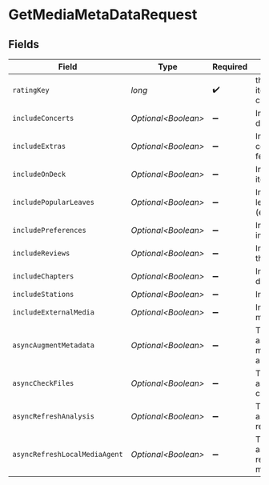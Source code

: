 # GetMediaMetaDataRequest


## Fields

| Field                                                  | Type                                                   | Required                                               | Description                                            | Example                                                |
| ------------------------------------------------------ | ------------------------------------------------------ | ------------------------------------------------------ | ------------------------------------------------------ | ------------------------------------------------------ |
| `ratingKey`                                            | *long*                                                 | :heavy_check_mark:                                     | the id of the library item to return the children of.  | 9518                                                   |
| `includeConcerts`                                      | *Optional\<Boolean>*                                   | :heavy_minus_sign:                                     | Include concerts data if set to true.                  | true                                                   |
| `includeExtras`                                        | *Optional\<Boolean>*                                   | :heavy_minus_sign:                                     | Include extra content (e.g. bonus features).           | true                                                   |
| `includeOnDeck`                                        | *Optional\<Boolean>*                                   | :heavy_minus_sign:                                     | Include on-deck items.                                 | true                                                   |
| `includePopularLeaves`                                 | *Optional\<Boolean>*                                   | :heavy_minus_sign:                                     | Include popular leaves (episodes/chapters).            | true                                                   |
| `includePreferences`                                   | *Optional\<Boolean>*                                   | :heavy_minus_sign:                                     | Include preferences information.                       | true                                                   |
| `includeReviews`                                       | *Optional\<Boolean>*                                   | :heavy_minus_sign:                                     | Include reviews for the content.                       | true                                                   |
| `includeChapters`                                      | *Optional\<Boolean>*                                   | :heavy_minus_sign:                                     | Include chapter details.                               | true                                                   |
| `includeStations`                                      | *Optional\<Boolean>*                                   | :heavy_minus_sign:                                     | Include station data.                                  | true                                                   |
| `includeExternalMedia`                                 | *Optional\<Boolean>*                                   | :heavy_minus_sign:                                     | Include external media data.                           | true                                                   |
| `asyncAugmentMetadata`                                 | *Optional\<Boolean>*                                   | :heavy_minus_sign:                                     | Trigger asynchronous metadata augmentation.            | true                                                   |
| `asyncCheckFiles`                                      | *Optional\<Boolean>*                                   | :heavy_minus_sign:                                     | Trigger asynchronous file checking.                    | true                                                   |
| `asyncRefreshAnalysis`                                 | *Optional\<Boolean>*                                   | :heavy_minus_sign:                                     | Trigger asynchronous refresh of analysis.              | true                                                   |
| `asyncRefreshLocalMediaAgent`                          | *Optional\<Boolean>*                                   | :heavy_minus_sign:                                     | Trigger asynchronous refresh of the local media agent. | true                                                   |